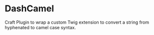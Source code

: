 # DashCamel
Craft Plugin to wrap a custom Twig extension to convert a string from hyphenated to camel case syntax.
